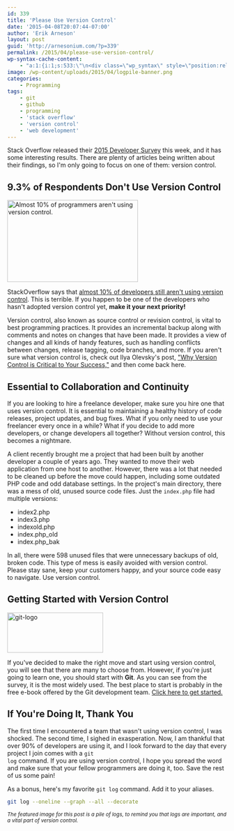 ```yaml
---
id: 339
title: 'Please Use Version Control'
date: '2015-04-08T20:07:44-07:00'
author: 'Erik Arneson'
layout: post
guid: 'http://arnesonium.com/?p=339'
permalink: /2015/04/please-use-version-control/
wp-syntax-cache-content:
    - "a:1:{i:1;s:533:\"\n<div class=\"wp_syntax\" style=\"position:relative;\"><table><tr><td class=\"code\"><pre class=\"bash\" style=\"font-family:monospace;\"><span style=\"color: #666666;\">$ </span><span style=\"color: #c20cb9; font-weight: bold;\">git log</span> <span style=\"color: #660033;\">--oneline</span> <span style=\"color: #660033;\">--graph</span> <span style=\"color: #660033;\">--all</span> <span style=\"color: #660033;\">--decorate</span></pre></td></tr></table><p class=\"theCode\" style=\"display:none;\">$ git log --oneline --graph --all --decorate</p></div>\n\";}"
image: /wp-content/uploads/2015/04/logpile-banner.png
categories:
    - Programming
tags:
    - git
    - github
    - programming
    - 'stack overflow'
    - 'version control'
    - 'web development'
---
```


Stack Overflow released their <a href="http://stackoverflow.com/research/developer-survey-2015" title="Stack Overflow Developer Survey 2015" target="_blank">2015 Developer Survey</a> this week, and it has some interesting results. There are plenty of articles being written about their findings, so I'm only going to focus on one of them: version control.
<!--more-->

<h2>9.3% of Respondents Don't Use Version Control</h2>

<img src="http://arnesonium.com/wp-content/uploads/2015/04/Screenshot-from-2015-04-08-192457.png" alt="Almost 10% of programmers aren't using version control." width="300" height="188" class="size-medium wp-image-345" />

StackOverflow says that <a href="http://stackoverflow.com/research/developer-survey-2015#tech-sourcecontrol" title="Stack Overflow Developer Survey 2015" target="_blank">almost 10% of developers still aren't using version control</a>. This is terrible. If you happen to be one of the developers who hasn't adopted version control yet, <b>make it your next priority!</b>

Version control, also known as source control or revision control, is vital to best programming practices. It provides an incremental backup along with comments and notes on changes that have been made. It provides a view of changes and all kinds of handy features, such as handling conflicts between changes, release tagging, code branches, and more. If you aren't sure what version control is, check out Ilya Olevsky's post, <a href="http://www.codeservedcold.com/version-control-importance/" title="Why Version Control is Critical to Your Success" target="_blank">"Why Version Control is Critical to Your Success,"</a> and then come back here.

<h2>Essential to Collaboration and Continuity</h2>

If you are looking to hire a freelance developer, make sure you hire one that uses version control. It is essential to maintaining a healthy history of code releases, project updates, and bug fixes. What if you only need to use your freelancer every once in a while? What if you decide to add more developers, or change developers all together? Without version control, this becomes a nightmare.

A client recently brought me a project that had been built by another developer a couple of years ago. They wanted to move their web application from one host to another. However, there was a lot that needed to be cleaned up before the move could happen, including some outdated PHP code and odd database settings. In the project's main directory, there was a mess of old, unused source code files. Just the <code>index.php</code> file had multiple versions:

<ul>
	<li>index2.php</li>
	<li>index3.php</li>
	<li>indexold.php</li>
	<li>index.php_old</li>
	<li>index.php_bak</li>
</ul>

In all, there were 598 unused files that were unnecessary backups of old, broken code. This type of mess is easily avoided with version control. Please stay sane, keep your customers happy, and your source code easy to navigate. Use version control.

<h2>Getting Started with Version Control</h2>

<img src="http://arnesonium.com/wp-content/uploads/2015/04/git-logo.png" alt="git-logo" width="220" height="92" class="alignright size-full wp-image-347" />

If you've decided to make the right move and start using version control, you will see that there are many to choose from. However, if you're just going to learn one, you should start with <b>Git</b>. As you can see from the survey, it is the most widely used. The best place to start is probably in the free e-book offered by the Git development team. <a href="http://git-scm.com/book/en/v1/Getting-Started" title="Git: Getting Started" target="_blank">Click here to get started.</a>

<h2>If You're Doing It, Thank You</h2>

The first time I encountered a team that wasn't using version control, I was shocked. The second time, I sighed in exasperation. Now, I am thankful that over 90% of developers are using it, and I look forward to the day that every project I join comes with a <code>git log</code> command. If you are using version control, I hope you spread the word and make sure that your fellow programmers are doing it, too. Save the rest of us some pain!

As a bonus, here's my favorite <code>git log</code> command. Add it to your aliases.

```bash
git log --oneline --graph --all --decorate
```

<small><em>The featured image for this post is a pile of logs, to remind you that logs are important, and a vital part of version control.</em></small>
